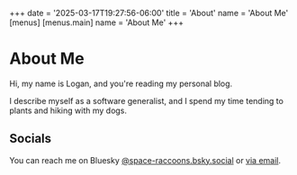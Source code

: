 +++
date = '2025-03-17T19:27:56-06:00'
title = 'About'
name = 'About Me'
[menus]
    [menus.main]
        name = 'About Me'
+++

# About Me

Hi, my name is Logan, and you're reading my personal blog.

I describe myself as a software generalist, and I spend my time tending to plants and hiking with my dogs.

## Socials

You can reach me on Bluesky [@space-raccoons.bsky.social](https://bsky.app/profile/space-raccoons.bsky.social) or [via email](mailto:logan@flatland.ai).


